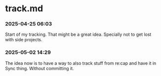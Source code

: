 # track.md

### 2025-04-25 06:03

Start of my tracking.
That might be a great idea.
Specially not to get lost with side projects.

### 2025-05-02 14:29

The idea now is to have a way to also track stuff from re:cap and have it in Sync thing.
Without committing it.
